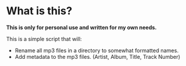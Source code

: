 # What is this?
**This is only for personal use and written for my own needs.**

This is a simple script that will:
- Rename all mp3 files in a directory to somewhat formatted names.
- Add metadata to the mp3 files. (Artist, Album, Title, Track Number)
